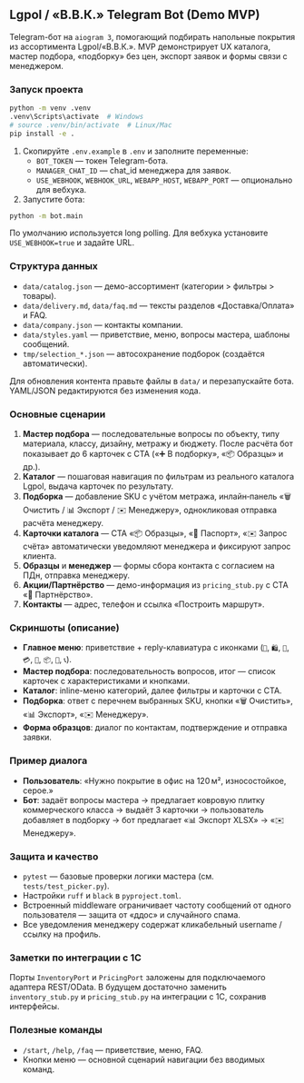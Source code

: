 ## Lgpol / «В.В.К.» Telegram Bot (Demo MVP)

Telegram-бот на `aiogram 3`, помогающий подбирать напольные покрытия из ассортимента Lgpol/«В.В.К.». MVP демонстрирует UX каталога, мастер подбора, «подборку» без цен, экспорт заявок и формы связи с менеджером.

### Запуск проекта

```bash
python -m venv .venv
.venv\Scripts\activate  # Windows
# source .venv/bin/activate  # Linux/Mac
pip install -e .
```

1. Скопируйте `.env.example` в `.env` и заполните переменные:
   - `BOT_TOKEN` — токен Telegram-бота.
   - `MANAGER_CHAT_ID` — chat_id менеджера для заявок.
   - `USE_WEBHOOK`, `WEBHOOK_URL`, `WEBAPP_HOST`, `WEBAPP_PORT` — опционально для вебхука.
2. Запустите бота:

```bash
python -m bot.main
```

По умолчанию используется long polling. Для вебхука установите `USE_WEBHOOK=true` и задайте URL.

### Структура данных

- `data/catalog.json` — демо-ассортимент (категории > фильтры > товары).
- `data/delivery.md`, `data/faq.md` — тексты разделов «Доставка/Оплата» и FAQ.
- `data/company.json` — контакты компании.
- `data/styles.yaml` — приветствие, меню, вопросы мастера, шаблоны сообщений.
- `tmp/selection_*.json` — автосохранение подборок (создаётся автоматически).

Для обновления контента правьте файлы в `data/` и перезапускайте бота. YAML/JSON редактируются без изменения кода.

### Основные сценарии

1. **Мастер подбора** — последовательные вопросы по объекту, типу материала, классу, дизайну, метражу и бюджету. После расчёта бот показывает до 6 карточек с CTA («➕ В подборку», «📦 Образцы» и др.).
2. **Каталог** — пошаговая навигация по фильтрам из реального каталога Lgpol, выдача карточек по результату.
3. **Подборка** — добавление SKU с учётом метража, инлайн‑панель «🗑 Очистить / 📊 Экспорт / ✉️ Менеджеру», однокликовая отправка расчёта менеджеру.
4. **Карточки каталога** — CTA «📦 Образцы», «📄 Паспорт», «✉️ Запрос счёта» автоматически уведомляют менеджера и фиксируют запрос клиента.
5. **Образцы** и **менеджер** — формы сбора контакта с согласием на ПДн, отправка менеджеру.
5. **Акции/Партнёрство** — демо-информация из `pricing_stub.py` с CTA «🤝 Партнёрство».
6. **Контакты** — адрес, телефон и ссылка «Построить маршрут».

### Скриншоты (описание)

- **Главное меню**: приветствие + reply-клавиатура с иконками (`🧭`, `🛍`, `🚚`, `💳`, `🎯`, `📦`, `👤`, `📞`).
- **Мастер подбора**: последовательность вопросов, итог — список карточек с характеристиками и кнопками.
- **Каталог**: inline-меню категорий, далее фильтры и карточки с CTA.
- **Подборка**: ответ с перечнем выбранных SKU, кнопки «🗑 Очистить», «📊 Экспорт», «✉️ Менеджеру».
- **Форма образцов**: диалог по контактам, подтверждение и отправка заявки.

### Пример диалога

- **Пользователь**: «Нужно покрытие в офис на 120 м², износостойкое, серое.»  
- **Бот**: задаёт вопросы мастера → предлагает ковровую плитку коммерческого класса → выдаёт 3 карточки → пользователь добавляет в подборку → бот предлагает «📊 Экспорт XLSX» → «✉️ Менеджеру».

### Защита и качество

- `pytest` — базовые проверки логики мастера (см. `tests/test_picker.py`).
- Настройки `ruff` и `black` в `pyproject.toml`.
- Встроенный middleware ограничивает частоту сообщений от одного пользователя — защита от «ддос» и случайного спама.
- Все уведомления менеджеру содержат кликабельный username / ссылку на профиль.

### Заметки по интеграции с 1С

Порты `InventoryPort` и `PricingPort` заложены для подключаемого адаптера REST/OData. В будущем достаточно заменить `inventory_stub.py` и `pricing_stub.py` на интеграции с 1С, сохранив интерфейсы.

### Полезные команды

- `/start`, `/help`, `/faq` — приветствие, меню, FAQ.
- Кнопки меню — основной сценарий навигации без вводимых команд.
